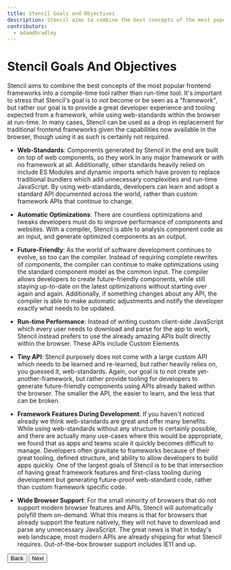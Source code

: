 ```yaml
---
title: Stencil Goals and Objectives
description: Stencil aims to combine the best concepts of the most popular frontend frameworks into a compile-time tool rather than run-time tool.
contributors:
  - adamdbradley
---
```


# Stencil Goals And Objectives

Stencil aims to combine the best concepts of the most popular frontend frameworks into a compile-time tool rather than run-time tool. It's important to stress that Stencil's goal is to *not* become or be seen as a "framework", but rather our goal is to provide a great developer experience and tooling expected from a framework, while using web-standards within the browser at run-time. In many cases, Stencil can be used as a drop in replacement for traditional frontend frameworks given the capabilities now available in the browser, though using it as such is certainly not required.

- __Web-Standards__: Components generated by Stencil in the end are built on top of web components, so they work in any major framework or with no framework at all. Additionally, other standards heavily relied on include ES Modules and dynamic imports which have proven to replace traditional bundlers which add unnecessary complexities and run-time JavaScript. By using web-standards, developers can learn and adopt a standard API documented across the world, rather than custom framework APIs that continue to change.

- __Automatic Optimizations__: There are countless optimizations and tweaks developers must do to improve performance of components and websites. With a compiler, Stencil is able to analysis component code as an input, and generate optimized components as an output.

- __Future-Friendly__: As the world of software development continues to evolve, so too can the compiler. Instead of requiring complete rewrites of components, the compiler can continue to make optimizations using the standard component model as the common input. The compiler allows developers to create future-friendly components, while still staying up-to-date on the latest optimizations without starting over again and again. Additionally, if something changes about any API, the compiler is able to make automatic adjustments and notify the developer exactly what needs to be updated.

- __Run-time Performance__: Instead of writing custom client-side JavaScript which every user needs to download and parse for the app to work, Stencil instead prefers to use the already amazing APIs built directly within the browser. These APIs include Custom Elements

- __Tiny API__: Stencil purposely does not come with a large custom API which needs to be learned and re-learned, but rather heavily relies on, you guessed it, web-standards. Again, our goal is to not create yet-another-framework, but rather provide tooling for developers to generate future-friendly components using APIs already baked within the browser. The smaller the API, the easier to learn, and the less that can be broken.

- __Framework Features During Development__: If you haven't noticed already we think web-standards are great and offer many benefits. While using web-standards without any structure is certainly possible, and there are actually many use-cases where this would be appropriate, we found that as apps and teams scale it quickly becomes difficult to manage. Developers often gravitate to frameworks because of their great tooling, defined structure, and ability to allow developers to build apps quickly. One of the largest goals of Stencil is to be that intersection of having great framework features and first-class tooling during development but generating future-proof web-standard code, rather than custom framework specific code.

- __Wide Browser Support__: For the small minority of browsers that do not support modern browser features and APIs, Stencil will automatically polyfill them on-demand. What this means is that for browsers that already support the feature natively, they will not have to download and parse any unnecessary JavaScript. The great news is that in today's web landscape, most modern APIs are already shipping for what Stencil requires. Out-of-the-box browser support includes IE11 and up.


<stencil-route-link url="/docs/introduction" router="#router" custom="true">
  <button class="pull-left btn btn--secondary">
    Back
  </button>
</stencil-route-link>

<stencil-route-link url="/docs/browser-support" router="#router" custom="true">
  <button class="pull-right btn btn--primary">
    Next
  </button>
</stencil-route-link>
